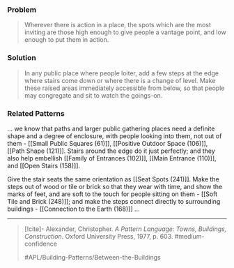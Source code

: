 ### Problem
>Wherever there is action in a place, the spots which are the most inviting are those high enough to give people a vantage point, and low enough to put them in action.

### Solution
>In any public place where people loiter, add a few steps at the edge where stairs come down or where there is a change of level. Make these raised areas immediately accessible from below, so that people may congregate and sit to watch the goings-on.

### Related Patterns
... we know that paths and larger public gathering places need a definite shape and a degree of enclosure, with people looking into them, not out of them - [[Small Public Squares (61)]], [[Positive Outdoor Space (106)]], [[Path Shape (121)]]. Stairs around the edge do it just perfectly; and they also help embellish [[Family of Entrances (102)]], [[Main Entrance (110)]], and [[Open Stairs (158)]].

Give the stair seats the same orientation as [[Seat Spots (241)]]. Make the steps out of wood or tile or brick so that they wear with time, and show the marks of feet, and are soft to the touch for people sitting on them - [[Soft Tile and Brick (248)]]; and make the steps connect directly to surrounding buildings - [[Connection to the Earth (168)]] ...

---

> [!cite]- Alexander, Christopher. _A Pattern Language: Towns, Buildings, Construction_. Oxford University Press, 1977, p. 603.
> #medium-confidence
>
> #APL/Building-Patterns/Between-the-Buildings
